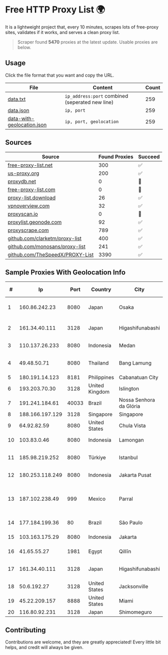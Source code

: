 
# Free HTTP Proxy List 🌍

It is a lightweight project that, every 10 minutes, scrapes lots of free-proxy sites, validates if it works, and serves a clean proxy list.


> Scraper found **5470** proxies at the latest update. Usable proxies are below.

## Usage

Click the file format that you want and copy the URL.


|File|Content|Count|
|----|-------|-----|
|[data.txt](https://raw.githubusercontent.com/themiralay/Proxy-List-World/master/data.txt)|`ip_address:port` combined (seperated new line)|259|
|[data.json](https://raw.githubusercontent.com/themiralay/Proxy-List-World/master/data.json)|`ip, port`|259|
|[data-with-geolocation.json](https://raw.githubusercontent.com/themiralay/Proxy-List-World/master/data-with-geolocation.json)|`ip, port, geolocation`|259|

## Sources

|Source|Found Proxies|Succeed|
|------|-------------|-------|
|[free-proxy-list.net](https://free-proxy-list.net)|300|✅|
|[us-proxy.org](https://www.us-proxy.org)|200|✅|
|[proxydb.net](http://proxydb.net)|0|🚫|
|[free-proxy-list.com](https://free-proxy-list.com/?page=&port=&type%5B%5D=http&type%5B%5D=https&up_time=0&search=Search)|0|🚫|
|[proxy-list.download](https://www.proxy-list.download/HTTP)|26|✅|
|[vpnoverview.com](https://vpnoverview.com/privacy/anonymous-browsing/free-proxy-servers)|32|✅|
|[proxyscan.io](https://www.proxyscan.io)|0|🚫|
|[proxylist.geonode.com](https://proxylist.geonode.com/api/proxy-list?limit=300&page=1&sort_by=lastChecked&sort_type=desc&protocols=http,https)|92|✅|
|[proxyscrape.com](https://api.proxyscrape.com/v2/?request=displayproxies&protocol=http&timeout=10000&country=all&ssl=all&anonymity=all)|789|✅|
|[github.com/clarketm/proxy-list](https://raw.githubusercontent.com/clarketm/proxy-list/master/proxy-list-raw.txt)|400|✅|
|[github.com/monosans/proxy-list](https://raw.githubusercontent.com/monosans/proxy-list/main/proxies/http.txt)|241|✅|
|[github.com/TheSpeedX/PROXY-List](https://raw.githubusercontent.com/TheSpeedX/PROXY-List/master/http.txt)|3390|✅|


## Sample Proxies With Geolocation Info

|#|Ip|Port|Country|City|Internet Service Provider|
|-|--|----|-------|----|-------------------------|
|1|160.86.242.23|8080|Japan|Osaka|Sony Network Communications Inc|
|2|161.34.40.111|3128|Japan|Higashifunabashi|NTT PC Communications, Inc.|
|3|110.137.26.233|8080|Indonesia|Medan|PT. TELKOM INDONESIA|
|4|49.48.50.71|8080|Thailand|Bang Lamung|Triple T Broadband Public Company Limited|
|5|180.191.14.123|8181|Philippines|Cabanatuan City|Globe Telecom|
|6|193.203.70.30|3128|United Kingdom|Islington|Sohonet Ripe|
|7|191.241.184.61|40033|Brazil|Nossa Senhora da Glória|NetGloria Telecom|
|8|188.166.197.129|3128|Singapore|Singapore|DigitalOcean, LLC|
|9|64.92.82.59|8080|United States|Chula Vista|Momentum Telecom, Inc.|
|10|103.83.0.46|8080|Indonesia|Lamongan|PT Kia Integrasi Akses|
|11|185.98.219.252|8080|Türkiye|Istanbul|Filika Internet ve Iletisim Hizmetleri A.S.|
|12|180.253.118.249|8080|Indonesia|Jakarta Pusat|PT. TELKOM INDONESIA|
|13|187.102.238.49|999|Mexico|Parral|Servicios De Infraestructura De Radiocomunicacion Y Redes Privadas De Datos Hype|
|14|177.184.199.36|80|Brazil|São Paulo|Wireless Comm Services LTDA|
|15|103.163.175.29|8080|Indonesia|Jakarta|PT Lima Satu Tiga Global Tel-Access|
|16|41.65.55.27|1981|Egypt|Qillīn|Etisalat Misr Mobile BB|
|17|161.34.40.111|3128|Japan|Higashifunabashi|NTT PC Communications, Inc.|
|18|50.6.192.27|3128|United States|Jacksonville|Network Solutions, LLC|
|19|45.22.209.157|8888|United States|Miami|AT&T Services, Inc.|
|20|116.80.92.231|3128|Japan|Shimomeguro|InfoSphere|



## Contributing

Contributions are welcome, and they are greatly appreciated! Every
little bit helps, and credit will always be given.

